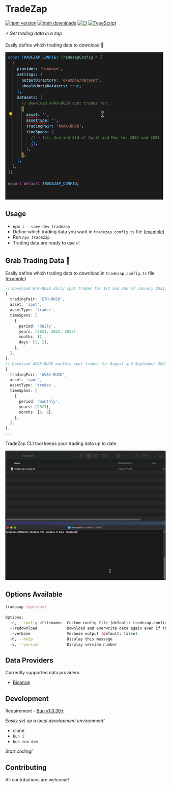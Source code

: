 # TradeZap

[![npm version][npm-badge]][npm-url]
[![npm downloads][downloads-badge]][npm-url]
[![CI][ci-badge]][ci-url]
[![TypeScript][typescript-badge]][typescript-url]

_⚡ Get trading data in a zap_

Easily define which trading data to download 🚀

[![](misc/demo-config.gif)](https://github.com/ocignis/tradezap)

## Usage

- `npm i --save-dev tradezap`
- Define which trading data you want in `tradezap.config.ts` file ([example](example/tradezap.config.ts))
- Run `npx tradezap`
- Trading data are ready to use 📈

## Grab Trading Data 🚀

Easily define which trading data to download in `tradezap.config.ts` file ([example](example/tradezap.config.ts))

```ts
// Download ETH-BUSD daily spot trades for 1st and 2nd of January 2021, 2022 and 2023
{
  tradingPair: 'ETH-BUSD',
  asset: 'spot',
  assetType: 'trades',
  timeSpans: [
    {
      period: 'daily',
      years: [2021, 2022, 2023],
      months: [1],
      days: [1, 2],
    },
  ],
},
// Download AVAX-BUSD monthly spot trades for August and September 2023
{
  tradingPair: 'AVAX-BUSD',
  asset: 'spot',
  assetType: 'trades',
  timeSpans: [
    {
      period: 'monthly',
      years: [2023],
      months: [8, 9],
    },
  ],
},
...
```

TradeZap CLI tool keeps your trading data up to date.

[![](misc/demo.gif)](https://github.com/ocignis/tradezap)

## Options Available

```sh
tradezap [options]

Options:
  -c, --config <filename>  Custom config file (default: tradezap.config.ts)
  --redownload             Download and overwrite data again even if they already exist (default: false)
  --verbose                Verbose output (default: false)
  -h, --help               Display this message
  -v, --version            Display version number
```

## Data Providers

Currently supported data providers:

- [Binance](https://www.binance.com/)

## Development

Requirement - [Bun v1.0.30+](https://bun.sh)

_Easily set up a local development environment!_

- clone
- `bun i`
- `bun run dev`

_Start coding!_

## Contributing

All contributions are welcome!

[npm-url]: https://www.npmjs.com/package/tradezap
[npm-badge]: https://img.shields.io/npm/v/tradezap.svg
[downloads-badge]: https://img.shields.io/npm/dm/tradezap.svg?color=blue
[ci-badge]: https://github.com/ocignis/tradezap/actions/workflows/CI.yml/badge.svg
[ci-url]: https://github.com/ocignis/tradezap/actions/workflows/CI.yml
[typescript-badge]: https://badges.frapsoft.com/typescript/code/typescript.svg?v=101
[typescript-url]: https://github.com/microsoft/TypeScript
